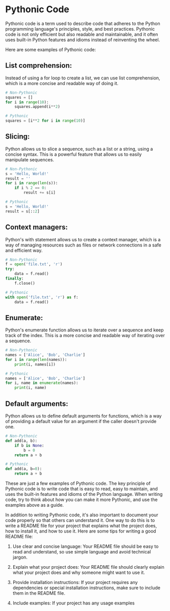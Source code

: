 # Pythonic Code

Pythonic code is a term used to describe code that adheres to the Python programming language's principles, style, and best practices. Pythonic code is not only efficient but also readable and maintainable, and it often uses built-in Python features and idioms instead of reinventing the wheel.

Here are some examples of Pythonic code:

## List comprehension:

Instead of using a for loop to create a list, we can use list comprehension, which is a more concise and readable way of doing it.

````python
# Non-Pythonic
squares = []
for i in range(10):
    squares.append(i**2)

# Pythonic
squares = [i**2 for i in range(10)]
````

## Slicing:

Python allows us to slice a sequence, such as a list or a string, using a concise syntax. This is a powerful feature that allows us to easily manipulate sequences.

````python
# Non-Pythonic
s = 'Hello, World!'
result = ''
for i in range(len(s)):
    if i % 2 == 0:
        result += s[i]

# Pythonic
s = 'Hello, World!'
result = s[::2]
````

## Context managers:

Python's with statement allows us to create a context manager, which is a way of managing resources such as files or network connections in a safe and efficient way.

````python
# Non-Pythonic
f = open('file.txt', 'r')
try:
    data = f.read()
finally:
    f.close()

# Pythonic
with open('file.txt', 'r') as f:
    data = f.read()
````

## Enumerate:

Python's enumerate function allows us to iterate over a sequence and keep track of the index. This is a more concise and readable way of iterating over a sequence.

````python
# Non-Pythonic
names = ['Alice', 'Bob', 'Charlie']
for i in range(len(names)):
    print(i, names[i])

# Pythonic
names = ['Alice', 'Bob', 'Charlie']
for i, name in enumerate(names):
    print(i, name)
````

## Default arguments:

Python allows us to define default arguments for functions, which is a way of providing a default value for an argument if the caller doesn't provide one.

````python
# Non-Pythonic
def add(a, b):
    if b is None:
        b = 0
    return a + b

# Pythonic
def add(a, b=0):
    return a + b
````

These are just a few examples of Pythonic code. The key principle of Pythonic code is to write code that is easy to read, easy to maintain, and uses the built-in features and idioms of the Python language. When writing code, try to think about how you can make it more Pythonic, and use the examples above as a guide.

In addition to writing Pythonic code, it's also important to document your code properly so that others can understand it. One way to do this is to write a README file for your project that explains what the project does, how to install it, and how to use it. Here are some tips for writing a good README file:

1. Use clear and concise language: Your README file should be easy to read and understand, so use simple language and avoid technical jargon.

2. Explain what your project does: Your README file should clearly explain what your project does and why someone might want to use it.

3. Provide installation instructions: If your project requires any dependencies or special installation instructions, make sure to include them in the README file.

4. Include examples: If your project has any usage examples

